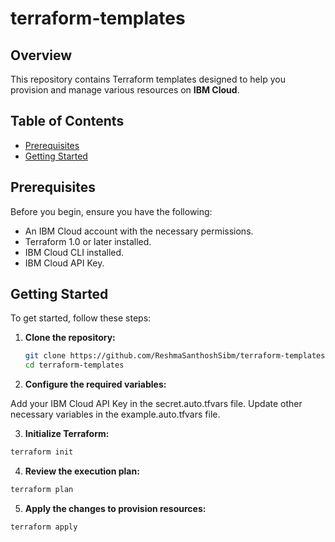 # terraform-templates

## Overview
This repository contains Terraform templates designed to help you provision and manage various resources on **IBM Cloud**.

## Table of Contents
- [Prerequisites](#prerequisites)
- [Getting Started](#getting-started)

## Prerequisites
Before you begin, ensure you have the following:
- An IBM Cloud account with the necessary permissions.
- Terraform 1.0 or later installed.
- IBM Cloud CLI installed.
- IBM Cloud API Key.

## Getting Started
To get started, follow these steps:

1. **Clone the repository:**
   ```bash
   git clone https://github.com/ReshmaSanthoshSibm/terraform-templates.git
   cd terraform-templates

2. **Configure the required variables:**

Add your IBM Cloud API Key in the secret.auto.tfvars file.
Update other necessary variables in the example.auto.tfvars file.

3. **Initialize Terraform:**

```bash
terraform init

```
4. **Review the execution plan:**
```bash
terraform plan
```
5. **Apply the changes to provision resources:**

```bash
terraform apply
```

